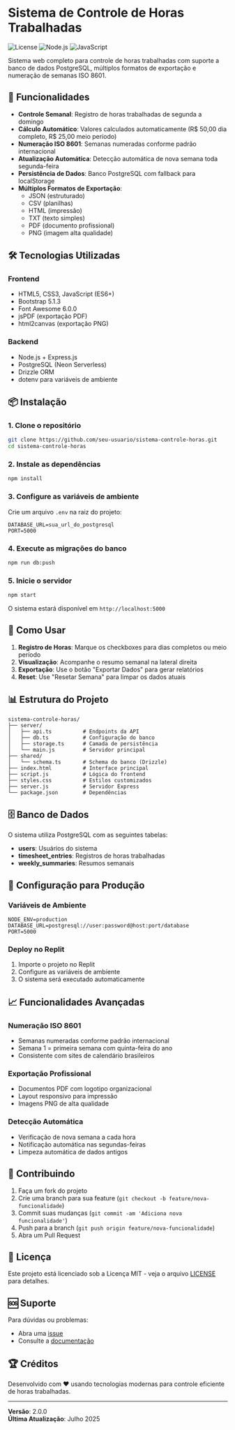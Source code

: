 # Sistema de Controle de Horas Trabalhadas

![License](https://img.shields.io/badge/license-MIT-blue.svg)
![Node.js](https://img.shields.io/badge/Node.js-18%2B-green.svg)
![JavaScript](https://img.shields.io/badge/JavaScript-ES6%2B-yellow.svg)

Sistema web completo para controle de horas trabalhadas com suporte a banco de dados PostgreSQL, múltiplos formatos de exportação e numeração de semanas ISO 8601.

## 🚀 Funcionalidades

- **Controle Semanal**: Registro de horas trabalhadas de segunda a domingo
- **Cálculo Automático**: Valores calculados automaticamente (R$ 50,00 dia completo, R$ 25,00 meio período)
- **Numeração ISO 8601**: Semanas numeradas conforme padrão internacional
- **Atualização Automática**: Detecção automática de nova semana toda segunda-feira
- **Persistência de Dados**: Banco PostgreSQL com fallback para localStorage
- **Múltiplos Formatos de Exportação**:
  - JSON (estruturado)
  - CSV (planilhas)
  - HTML (impressão)
  - TXT (texto simples)
  - PDF (documento profissional)
  - PNG (imagem alta qualidade)

## 🛠️ Tecnologias Utilizadas

### Frontend
- HTML5, CSS3, JavaScript (ES6+)
- Bootstrap 5.1.3
- Font Awesome 6.0.0
- jsPDF (exportação PDF)
- html2canvas (exportação PNG)

### Backend
- Node.js + Express.js
- PostgreSQL (Neon Serverless)
- Drizzle ORM
- dotenv para variáveis de ambiente

## 📦 Instalação

### 1. Clone o repositório
```bash
git clone https://github.com/seu-usuario/sistema-controle-horas.git
cd sistema-controle-horas
```

### 2. Instale as dependências
```bash
npm install
```

### 3. Configure as variáveis de ambiente
Crie um arquivo `.env` na raiz do projeto:
```env
DATABASE_URL=sua_url_do_postgresql
PORT=5000
```

### 4. Execute as migrações do banco
```bash
npm run db:push
```

### 5. Inicie o servidor
```bash
npm start
```

O sistema estará disponível em `http://localhost:5000`

## 🎯 Como Usar

1. **Registro de Horas**: Marque os checkboxes para dias completos ou meio período
2. **Visualização**: Acompanhe o resumo semanal na lateral direita
3. **Exportação**: Use o botão "Exportar Dados" para gerar relatórios
4. **Reset**: Use "Resetar Semana" para limpar os dados atuais

## 📊 Estrutura do Projeto

```
sistema-controle-horas/
├── server/
│   ├── api.ts          # Endpoints da API
│   ├── db.ts           # Configuração do banco
│   ├── storage.ts      # Camada de persistência
│   └── main.js         # Servidor principal
├── shared/
│   └── schema.ts       # Schema do banco (Drizzle)
├── index.html          # Interface principal
├── script.js           # Lógica do frontend
├── styles.css          # Estilos customizados
├── server.js           # Servidor Express
└── package.json        # Dependências
```

## 🗄️ Banco de Dados

O sistema utiliza PostgreSQL com as seguintes tabelas:

- **users**: Usuários do sistema
- **timesheet_entries**: Registros de horas trabalhadas
- **weekly_summaries**: Resumos semanais

## 🔧 Configuração para Produção

### Variáveis de Ambiente
```env
NODE_ENV=production
DATABASE_URL=postgresql://user:password@host:port/database
PORT=5000
```

### Deploy no Replit
1. Importe o projeto no Replit
2. Configure as variáveis de ambiente
3. O sistema será executado automaticamente

## 📈 Funcionalidades Avançadas

### Numeração ISO 8601
- Semanas numeradas conforme padrão internacional
- Semana 1 = primeira semana com quinta-feira do ano
- Consistente com sites de calendário brasileiros

### Exportação Profissional
- Documentos PDF com logotipo organizacional
- Layout responsivo para impressão
- Imagens PNG de alta qualidade

### Detecção Automática
- Verificação de nova semana a cada hora
- Notificação automática nas segundas-feiras
- Limpeza automática de dados antigos

## 🤝 Contribuindo

1. Faça um fork do projeto
2. Crie uma branch para sua feature (`git checkout -b feature/nova-funcionalidade`)
3. Commit suas mudanças (`git commit -am 'Adiciona nova funcionalidade'`)
4. Push para a branch (`git push origin feature/nova-funcionalidade`)
5. Abra um Pull Request

## 📄 Licença

Este projeto está licenciado sob a Licença MIT - veja o arquivo [LICENSE](LICENSE) para detalhes.

## 🆘 Suporte

Para dúvidas ou problemas:
- Abra uma [issue](https://github.com/seu-usuario/sistema-controle-horas/issues)
- Consulte a [documentação](https://github.com/seu-usuario/sistema-controle-horas/wiki)

## 🏆 Créditos

Desenvolvido com ❤️ usando tecnologias modernas para controle eficiente de horas trabalhadas.

---

**Versão**: 2.0.0  
**Última Atualização**: Julho 2025